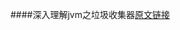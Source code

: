 ####深入理解jvm之垃圾收集器[原文链接][1]

[1]: https://wustrive2008.github.io/2015/12/25/java/%E6%B7%B1%E5%85%A5%E7%90%86%E8%A7%A3jvm%E4%B9%8B%E5%9E%83%E5%9C%BE%E6%94%B6%E9%9B%86%E5%99%A8/